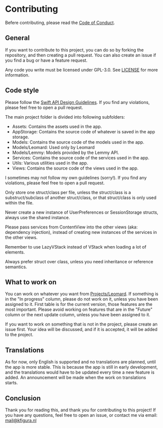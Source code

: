 # Contributing

Befere contributing, please read the [Code of Conduct](CODE_OF_CONDUCT.md).

## General

If you want to contribute to this project, you can do so by forking the repository, and then creating a pull request. You can also create an issue if you find a bug or have a feature request.

Any code you write must be licensed under GPL-3.0. See [LICENSE](LICENSE.md) for more information.

## Code style

Please follow the [Swift API Design Guidelines](https://swift.org/documentation/api-design-guidelines/). If you find any violations, please feel free to open a pull request.

The main project folder is divided into following subfolders:

- Assets: Contains the assets used in the app.
- AppStorage: Contains the source code of whatever is saved in the app storage.
- Models: Contains the source code of the models used in the app.
- Models/Leomard: Used only by Leomard
- Models/Lemmy: Models provided by the Lemmy API.
- Services: Contains the source code of the services used in the app.
- Utils: Various utilities used in the app.
- Views: Contains the source code of the views used in the app.

I sometimes may not follow my own guidelines (sorry!). If you find any violations, please feel free to open a pull request.

Only store one struct/class per file, unless the struct/class is a substruct/subclass of another struct/class, or that struct/class is only used within the file.

Never create a new instance of UserPreferences or SessionStorage structs, always use the shared instance.

Please pass services from ContentView into the other views (aka: dependency injection), instead of creating new instances of the services in the other views.

Remember to use LazyVStack instead of VStack when loading a lot of elements.

Always prefer struct over class, unless you need inheritance or reference semantics.

## What to work on

You can work on whatever you want from [Projects/Leomard](https://github.com/users/Athlon007/projects/3/views/1). If something is in the "In progress" column, please do not work on it, unless you have been assigned to it. First table is for the current version, those features are the most important. Please avoid working on features that are in the "Future" column or the next update column, unless you have been assigned to it.

If you want to work on something that is not in the project, please create an issue first. Your idea will be discussed, and if it is accepted, it will be added to the project.

## Translations

As for now, only English is supported and no translations are planned, until the app is more stable. This is because the app is still in early development, and the translations would have to be updated every time a new feature is added. An announcement will be made when the work on translations starts.

## Conclusion

Thank you for reading this, and thank you for contributing to this project! If you have any questions, feel free to open an issue, or contact me via email: [mail@kfigura.nl](mail@kfigura.nl)